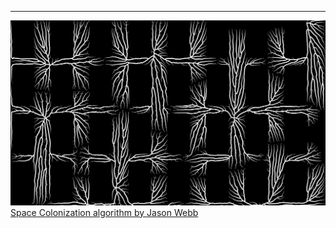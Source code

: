---
![Image](placeholder.png)
[Space Colonization algorithm by Jason Webb](https://medium.com/@jason.webb/space-colonization-algorithm-in-javascript-6f683b743dc5)

